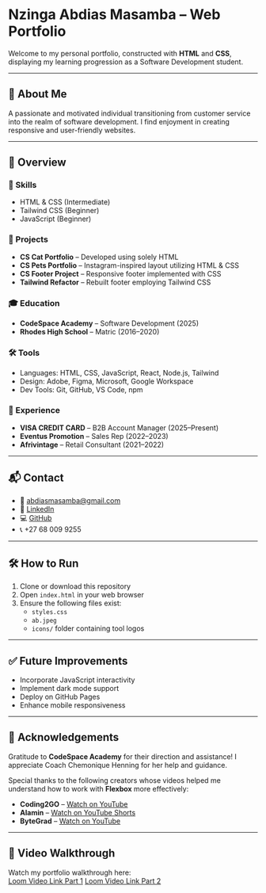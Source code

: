# Nzinga Abdias Masamba – Web Portfolio

Welcome to my personal portfolio, constructed with **HTML** and **CSS**, displaying my learning progression as a Software Development student.

---

## 🌟 About Me
A passionate and motivated individual transitioning from customer service into the realm of software development. I find enjoyment in creating responsive and user-friendly websites.

---

## 📄 Overview

### 🔧 Skills
- HTML & CSS (Intermediate)
- Tailwind CSS (Beginner)
- JavaScript (Beginner)

### 💼 Projects
- **CS Cat Portfolio** – Developed using solely HTML
- **CS Pets Portfolio** – Instagram-inspired layout utilizing HTML & CSS
- **CS Footer Project** – Responsive footer implemented with CSS
- **Tailwind Refactor** – Rebuilt footer employing Tailwind CSS

### 🎓 Education
- **CodeSpace Academy** – Software Development (2025)
- **Rhodes High School** – Matric (2016–2020)

### 🛠 Tools
- Languages: HTML, CSS, JavaScript, React, Node.js, Tailwind
- Design: Adobe, Figma, Microsoft, Google Workspace
- Dev Tools: Git, GitHub, VS Code, npm

### 👔 Experience
- **VISA CREDIT CARD** – B2B Account Manager (2025–Present)
- **Eventus Promotion** – Sales Rep (2022–2023)
- **Afrivintage** – Retail Consultant (2021–2022)

---

## 📬 Contact
- 📧 [abdiasmasamba@gmail.com](mailto:abdiasmasamba@gmail.com)
- 🔗 [LinkedIn](https://linkedin.com/in/abdiasmasamba)
- 💻 [GitHub](https://github.com/ab-7-7)
- 📞 +27 68 009 9255

---

## 🛠 How to Run
1. Clone or download this repository
2. Open `index.html` in your web browser
3. Ensure the following files exist:
   - `styles.css`
   - `ab.jpeg`
   - `icons/` folder containing tool logos

---

## ✅ Future Improvements
- Incorporate JavaScript interactivity
- Implement dark mode support
- Deploy on GitHub Pages
- Enhance mobile responsiveness

---

## 🙌 Acknowledgements
Gratitude to **CodeSpace Academy** for their direction and assistance!
I appreciate Coach Chemonique Henning for her help and guidance.

Special thanks to the following creators whose videos helped me understand how to work with **Flexbox** more effectively:

- **Coding2GO** – [Watch on YouTube](https://youtu.be/wsTv9y931o8?si=6KIYTJyWyngAvoCV)  
- **Alamin** – [Watch on YouTube Shorts](https://youtube.com/shorts/310Kj2kmptg?si=ivst19a-PhiuFUAr)  
- **ByteGrad** – [Watch on YouTube](https://youtu.be/YP80fCtSodg?si=Hhb5lGlqeD3CUzmh)

---

## 🎥 Video Walkthrough  
Watch my portfolio walkthrough here:  
[Loom Video Link Part 1](https://www.loom.com/share/84504a6c48ae4ddc83e9a4cf3340e0a5?sid=7c5ab8e3-ce4a-4a98-90df-4e2b2d2f5b43)
[Loom Video Link Part 2](https://www.loom.com/share/cf2c1560e7834cd78527596d626e129b?sid=4f636f82-1969-4ed3-be6d-62b795f8efd9)

